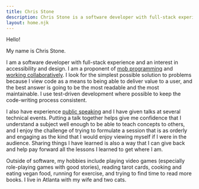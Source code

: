 ```yaml
---
title: Chris Stone
description: Chris Stone is a software developer with full-stack experience and an interest in accessibility and design.
layout: home.njk
---
```

Hello!

My name is Chris Stone.

I am a software developer with full-stack experience and an interest in accessibility and design. I am a proponent of [mob programming](/mob-programming) and [working collaboratively](/working-collaboratively). I look for the simplest possible solution to problems because I view code as a means to being able to deliver value to a user, and the best answer is going to be the most readable and the most maintainable. I use test-driven development where possible to keep the code-writing process consistent.

I also have experience [public speaking](/speaking) and I have given talks at several technical events. Putting a talk together helps give me confidence that I understand a subject well enough to be able to teach concepts to others, and I enjoy the challenge of trying to formulate a session that is as orderly and engaging as the kind that I would enjoy viewing myself if I were in the audience. Sharing things I have learned is also a way that I can give back and help pay forward all the lessons I learned to get where I am.

Outside of software, my hobbies include playing video games (especially role-playing games with good stories), reading tarot cards, cooking and eating vegan food, running for exercise, and trying to find time to read more books. I live in Atlanta with my wife and two cats.